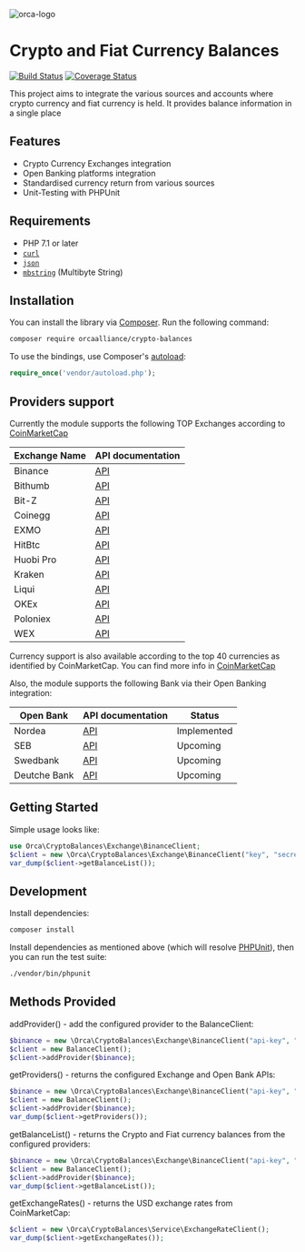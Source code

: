 ![orca-logo](https://i.imgur.com/zfKmcuH.png)


Crypto and Fiat Currency Balances
=================================

[![Build Status](https://travis-ci.org/laurynasant/crypto-balances.svg?branch=master)](https://travis-ci.org/laurynasant/crypto-balances)
[![Coverage Status](https://coveralls.io/repos/github/laurynasant/crypto-balances/badge.svg?branch=master)](https://coveralls.io/github/laurynasant/crypto-balances?branch=master)

This project aims to integrate the various sources and accounts where crypto currency and fiat currency is held. It provides balance information in a single place


Features
--------

* Crypto Currency Exchanges integration
* Open Banking platforms integration
* Standardised currency return from various sources
* Unit-Testing with PHPUnit

Requirements
------------

* PHP 7.1 or later
* [`curl`](https://secure.php.net/manual/en/book.curl.php)
* [`json`](https://secure.php.net/manual/en/book.json.php)
* [`mbstring`](https://secure.php.net/manual/en/book.mbstring.php) (Multibyte String)

Installation
------------

You can install the library via [Composer](http://getcomposer.org/). Run the following command:

```bash
composer require orcaalliance/crypto-balances
```

To use the bindings, use Composer's [autoload](https://getcomposer.org/doc/01-basic-usage.md#autoloading):

```php
require_once('vendor/autoload.php');
```

Providers support
----------------
Currently the module supports the following TOP Exchanges according to [CoinMarketCap](https://coinmarketcap.com/)

| Exchange Name | API documentation |
|---------------|-------------------|
| Binance       | [API](https://github.com/binance-exchange/binance-official-api-docs/blob/master/rest-api.md) |
| Bithumb       | [API](https://www.bithumb.com/u1/US127) |
| Bit-Z       | [API](https://www.bit-z.com/api.html) |
| Coinegg       | [API](https://www.coinegg.com/explain.api.html) |
| EXMO       | [API](https://exmo.me/en/api_doc) |
| HitBtc       | [API](https://api.hitbtc.com/) |
| Huobi Pro    | [API](https://github.com/huobiapi/API_Docs/wiki/REST_api_reference) |
| Kraken       | [API](https://www.kraken.com/en-us/help/api) |
| Liqui       | [API](https://liqui.io/api) |
| OKEx       | [API](https://www.okex.com/rest_getStarted.html) |
| Poloniex       | [API](https://poloniex.com/support/api/) |
| WEX       | [API](https://wex.nz/api/3/docs) |


Currency support is also available according to the top 40 currencies as identified by CoinMarketCap. You can find more info in [CoinMarketCap](https://coinmarketcap.com/)

Also, the module supports the following Bank via their Open Banking integration:

| Open Bank     | API documentation | Status |
|---------------|-------------------|--------|
| Nordea        | [API](https://developer.nordeaopenbanking.com) | Implemented |
| SEB           | [API](https://developer.baltics.sebgroup.com/) | Upcoming    |
| Swedbank      | [API](https://developer.swedbank.com/)         | Upcoming    |
| Deutche Bank  | [API](https://api-open.db.com/)                | Upcoming    |


Getting Started
---------------

Simple usage looks like:

```php
use Orca\CryptoBalances\Exchange\BinanceClient;
$client = new \Orca\CryptoBalances\Exchange\BinanceClient("key", "secret");
var_dump($client->getBalanceList());
```

Development
-----------
Install dependencies:

``` bash
composer install
```

Install dependencies as mentioned above (which will resolve [PHPUnit](http://packagist.org/packages/phpunit/phpunit)), then you can run the test suite:

```bash
./vendor/bin/phpunit
```

Methods Provided
----------------
addProvider() - add the configured provider to the BalanceClient:

```php
$binance = new \Orca\CryptoBalances\Exchange\BinanceClient("api-key", "api-secrect");
$client = new BalanceClient();
$client->addProvider($binance);
```

getProviders() - returns the configured Exchange and Open Bank APIs:

```php
$binance = new \Orca\CryptoBalances\Exchange\BinanceClient("api-key", "api-secrect");
$client = new BalanceClient();
$client->addProvider($binance);
var_dump($client->getProviders());
```

getBalanceList() - returns the Crypto and Fiat currency balances from the configured providers:

```php
$binance = new \Orca\CryptoBalances\Exchange\BinanceClient("api-key", "api-secrect");
$client = new BalanceClient();
$client->addProvider($binance);
var_dump($client->getBalanceList());
```

getExchangeRates() - returns the USD exchange rates from CoinMarketCap:

```php
$client = new \Orca\CryptoBalances\Service\ExchangeRateClient();
var_dump($client->getExchangeRates());
```
